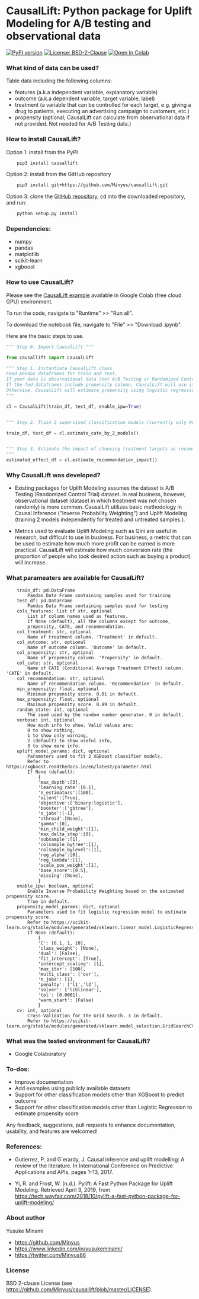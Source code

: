 # CausalLift: Python package for Uplift Modeling for A/B testing and observational data

[![PyPI version](https://badge.fury.io/py/causallift.svg)](https://badge.fury.io/py/causallift)
[![License: BSD-2-Clause](https://img.shields.io/badge/License-BSD-yellow.svg)](https://opensource.org/licenses/BSD-2-Clause)
[![Open In Colab](https://colab.research.google.com/assets/colab-badge.svg)](https://colab.research.google.com/github/Minyus/causallift/blob/master/examples/CausalLift_with_simulated_observational_data.ipynb)


### What kind of data can be used?
Table data including the following columns:

- features (a.k.a independent variable, explanatory variable)
- outcome (a.k.a dependent variable, target variable, label)
- treatment (a variable that can be controlled for each target, e.g. giving a drug to patients, executing an advertising campaign to customers, etc.)
- propensity (optional; CausalLift can calculate from observational data if not provided. Not needed for A/B Testing data.)

### How to install CausalLift?

Option 1: install from the PyPI

```bash
	pip3 install causallift
```

Option 2: install from the GitHub repository

```bash
	pip3 install git+https://github.com/Minyus/causallift.git
```

Option 3: clone the [GitHub repository](https://github.com/Minyus/causallift.git), cd into the downloaded repository, and run:

```bash
	python setup.py install
```

### Dependencies:

- numpy
- pandas
- matplotlib
- scikit-learn
- xgboost


### How to use CausalLift?

Please see the [CausalLift example]( 
https://colab.research.google.com/github/Minyus/causallift/blob/master/examples/CausalLift_with_simulated_observational_data.ipynb
) available in Google Colab (free cloud GPU) environment.

To run the code, navigate to "Runtime" >> "Run all".

To download the notebook file, navigate to "File" >> "Download .ipynb".

Here are the basic steps to use.

```python
""" Step 0. Import CausalLift """

from causallift import CausalLift

""" Step 1. Instantiate CausalLift class
Feed pandas dataframes for train and test. 
If your data is observational data (not A/B Testing or Randomized Controlled Trial) and you can assume the propensity to be treated can be estimated by the features, set enable_ipw = True to use Inverse Probability Weighting.
If the fed dataframes include propensity column, CausalLift will use it.
Otherwise, CausalLift will estimate propensity using logistic regression.
"""

cl = CausalLift(train_df, test_df, enable_ipw=True)


""" Step 2. Train 2 supervised classification models (currently only XGBoost is supported) for treated and untreated samples independently and estimate CATE (Conditional Average Treatment Effect). It is recommended to treat only the CATE is high enough """

train_df, test_df = cl.estimate_cate_by_2_models()


""" Step 3. Estimate the impact of choosing treatment targets as recommended by the uplift modeling.
"""
estimated_effect_df = cl.estimate_recommendation_impact()
```

### Why CausalLift was developed?

- Existing packages for Uplift Modeling assumes the dataset is A/B Testing (Randomized Control Trial) dataset. In real business, however, observational dataset (dataset in which treatment was not chosen randomly) is more common. CausalLift utilizes basic methodology in Causal Inference ("Inverse Probability Weighting") and Uplift Modeling (training 2 models independently for treated and untreated samples.).
	
- Metrics used to evaluate Uplift Modeling such as Qini are useful in research, but difficult to use in business.
For business, a metric that can be used to estimate how much more profit can be earned is more practical. CausalLift will estimate how much conversion rate (the proportion of people who took desired action such as buying a product) will increase.


### What parameaters are available for CausalLift?

        train_df: pd.DataFrame
            Pandas Data Frame containing samples used for training
        test_df: pd.DataFrame
            Pandas Data Frame containing samples used for testing
        cols_features: list of str, optional
            List of column names used as features.
            If None (default), all the columns except for outcome,
            propensity, CATE, and recommendation.
        col_treatment: str, optional
            Name of treatment column. 'Treatment' in default.
        col_outcome: str, optional
            Name of outcome column. 'Outcome' in default.
        col_propensity: str, optional
            Name of propensity column. 'Propensity' in default.
        col_cate: str, optional
            Name of CATE (Conditional Average Treatment Effect) column. 'CATE' in default.
        col_recommendation: str, optional
            Name of recommendation column. 'Recommendation' in default.
        min_propensity: float, optional
            Minimum propensity score. 0.01 in default.
        max_propensity: float, optional
            Maximum propensity score. 0.99 in defualt.
        random_state: int, optional
            The seed used by the random number generator. 0 in default.
        verbose: int, optional
            How much info to show. Valid values are:
            0 to show nothing,
            1 to show only warning,
            2 (default) to show useful info,
            3 to show more info.
        uplift_model_params: dict, optional
            Parameters used to fit 2 XGBoost classifier models.
            Refer to https://xgboost.readthedocs.io/en/latest/parameter.html
            If None (default):
                {
                'max_depth':[3],
                'learning_rate':[0.1],
                'n_estimators':[100],
                'silent':[True],
                'objective':['binary:logistic'],
                'booster':['gbtree'],
                'n_jobs':[-1],
                'nthread':[None],
                'gamma':[0],
                'min_child_weight':[1],
                'max_delta_step':[0],
                'subsample':[1],
                'colsample_bytree':[1],
                'colsample_bylevel':[1],
                'reg_alpha':[0],
                'reg_lambda':[1],
                'scale_pos_weight':[1],
                'base_score':[0.5],
                'missing':[None],
                }
        enable_ipw: boolean, optional
            Enable Inverse Probability Weighting based on the estimated propensity score.
            True in default.
        propensity_model_params: dict, optional
            Parameters used to fit logistic regression model to estimate propensity score.
            Refer to https://scikit-learn.org/stable/modules/generated/sklearn.linear_model.LogisticRegression.html
            If None (default):
                {
                'C': [0.1, 1, 10],
                'class_weight': [None],
                'dual': [False],
                'fit_intercept': [True],
                'intercept_scaling': [1],
                'max_iter': [100],
                'multi_class': ['ovr'],
                'n_jobs': [1],
                'penalty': ['l1','l2'],
                'solver': ['liblinear'],
                'tol': [0.0001],
                'warm_start': [False]
                }
        cv: int, optional
            Cross-Validation for the Grid Search. 3 in default.
            Refer to https://scikit-learn.org/stable/modules/generated/sklearn.model_selection.GridSearchCV.html


### What was the tested environment for CausalLift?

- Google Colaboratory 


### To-dos:
- Improve documentation
- Add examples using publicly available datasets 
- Support for other classification models other than XGBoost to predict outcome
- Support for other classification models other than Logistic Regression to estimate propensity score

Any feedback, suggestions, pull requests to enhance documentation, usability, and features are welcomed!


### References:
- Gutierrez, P. and G´erardy, J. Causal inference and uplift modelling: A review of the literature. In International Conference on Predictive Applications and APIs, pages 1–13, 2017.

- Yi, R. and Frost, W. (n.d.). Pylift: A Fast Python Package for Uplift Modeling. Retrieved April 3, 2019, from https://tech.wayfair.com/2018/10/pylift-a-fast-python-package-for-uplift-modeling/


### About author 

Yusuke Minami

- https://github.com/Minyus
- https://www.linkedin.com/in/yusukeminami/
- https://twitter.com/Minyus86


### License

BSD 2-clause License (see https://github.com/Minyus/causallift/blob/master/LICENSE).

